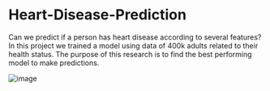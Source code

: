 # Heart-Disease-Prediction
Can we predict if a person has heart disease according to several features? In this project we trained a model using data of 400k adults related to their health status. The purpose of this research is to find the best performing model to make predictions.

![image](https://user-images.githubusercontent.com/125039071/218186648-10f14f22-72c3-4059-a0ab-d0e30f59b991.png)

